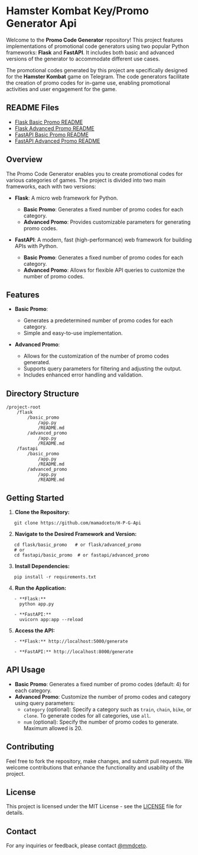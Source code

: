# Hamster Kombat Key/Promo Generator Api

Welcome to the **Promo Code Generator** repository! This project features implementations of promotional code generators using two popular Python frameworks: **Flask** and **FastAPI**. It includes both basic and advanced versions of the generator to accommodate different use cases.

The promotional codes generated by this project are specifically designed for the **Hamster Kombat** game on Telegram. The code generators facilitate the creation of promo codes for in-game use, enabling promotional activities and user engagement for the game.

## README Files

- [Flask Basic Promo README](https://github.com/mamadceto/H-P-G-Api/blob/master/Flask/basic_promo/README.md)
- [Flask Advanced Promo README](https://github.com/mamadceto/H-P-G-Api/blob/master/Flask/advanced_promo/README.md)
- [FastAPI Basic Promo README](https://github.com/mamadceto/H-P-G-Api/blob/master/FastApi/advanced_promo/README.md)
- [FastAPI Advanced Promo README](https://github.com/mamadceto/H-P-G-Api/blob/master/FastApi/basic_promo/README.md)

## Overview

The Promo Code Generator enables you to create promotional codes for various categories of games. The project is divided into two main frameworks, each with two versions:

- **Flask**: A micro web framework for Python.
  - **Basic Promo**: Generates a fixed number of promo codes for each category.
  - **Advanced Promo**: Provides customizable parameters for generating promo codes.

- **FastAPI**: A modern, fast (high-performance) web framework for building APIs with Python.
  - **Basic Promo**: Generates a fixed number of promo codes for each category.
  - **Advanced Promo**: Allows for flexible API queries to customize the number of promo codes.

## Features

- **Basic Promo**:
  - Generates a predetermined number of promo codes for each category.
  - Simple and easy-to-use implementation.

- **Advanced Promo**:
  - Allows for the customization of the number of promo codes generated.
  - Supports query parameters for filtering and adjusting the output.
  - Includes enhanced error handling and validation.

## Directory Structure
```
/project-root
    /flask
        /basic_promo
            /app.py
            /README.md
        /advanced_promo
            /app.py
            /README.md
    /fastapi
        /basic_promo
            /app.py
            /README.md
        /advanced_promo
            /app.py
            /README.md
```
## Getting Started

1. **Clone the Repository:**
```
   git clone https://github.com/mamadceto/H-P-G-Api
```
2. **Navigate to the Desired Framework and Version:**
```
   cd flask/basic_promo   # or flask/advanced_promo
   # or
   cd fastapi/basic_promo  # or fastapi/advanced_promo
```
3. **Install Dependencies:**
```
   pip install -r requirements.txt
```
4. **Run the Application:**
```
   - **Flask:**
     python app.py

   - **FastAPI:**
     uvicorn app:app --reload
```
5. **Access the API:**
```
   - **Flask:** http://localhost:5000/generate

   - **FastAPI:** http://localhost:8000/generate
```
## API Usage

- **Basic Promo**: Generates a fixed number of promo codes (default: 4) for each category.
- **Advanced Promo**: Customize the number of promo codes and category using query parameters:
  - `category` (optional): Specify a category such as `train`, `chain`, `bike`, or `clone`. To generate codes for all categories, use `all`.
  - `num` (optional): Specify the number of promo codes to generate. Maximum allowed is 20.

## Contributing

Feel free to fork the repository, make changes, and submit pull requests. We welcome contributions that enhance the functionality and usability of the project.

## License

This project is licensed under the MIT License - see the [LICENSE](LICENSE) file for details.

## Contact

For any inquiries or feedback, please contact [@mmdceto](https://t.me/mmdceto).
